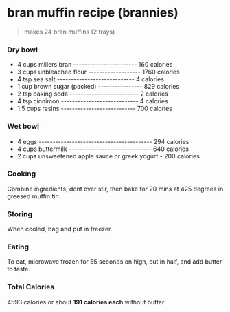 # bran muffin recipe (brannies)

> makes 24 bran muffins (2 trays)

### Dry bowl

- 4 cups millers bran ----------------------- 160 calories                                         
- 3 cups unbleached flour ------------------- 1760 calories
- 4 tsp sea salt ---------------------------- 4 calories
- 1 cup brown sugar (packed) ---------------- 829 calories
- 2 tsp baking soda ------------------------- 2 calories
- 4 tsp cinnimon ---------------------------- 4 calories
- 1.5 cups rasins --------------------------- 700 calories

### Wet bowl

- 4 eggs ----------------------------------------- 294 calories
- 4 cups buttermilk ------------------------------ 640 calories
- 2 cups unsweetened apple sauce or greek yogurt - 200 calories

### Cooking

Combine ingredients, dont over stir, then bake for 20 mins at 425 degrees in greesed muffin tin.

### Storing

When cooled, bag and put in freezer. 

### Eating

To eat, microwave frozen for 55 seconds on high, cut in half, and add butter to taste.

### Total Calories

4593 calories or about **191 calories each** without butter

